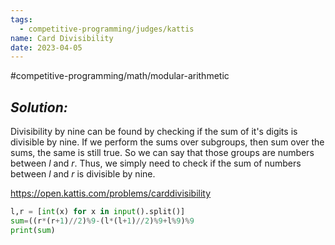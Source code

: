 ```yaml
---
tags:
  - competitive-programming/judges/kattis
name: Card Divisibility
date: 2023-04-05
---
```

#competitive-programming/math/modular-arithmetic
## _Solution:_
Divisibility by nine can be found by checking if the sum of it's digits is divisible by nine. If we perform the sums over subgroups, then sum over the sums, the same is still true. So we can say that those groups are numbers between $l$ and $r$. Thus, we simply need to check if the sum of numbers between $l$ and $r$ is divisible by nine.

https://open.kattis.com/problems/carddivisibility
```python
l,r = [int(x) for x in input().split()]
sum=((r*(r+1)//2)%9-(l*(l+1)//2)%9+l%9)%9
print(sum)
```
